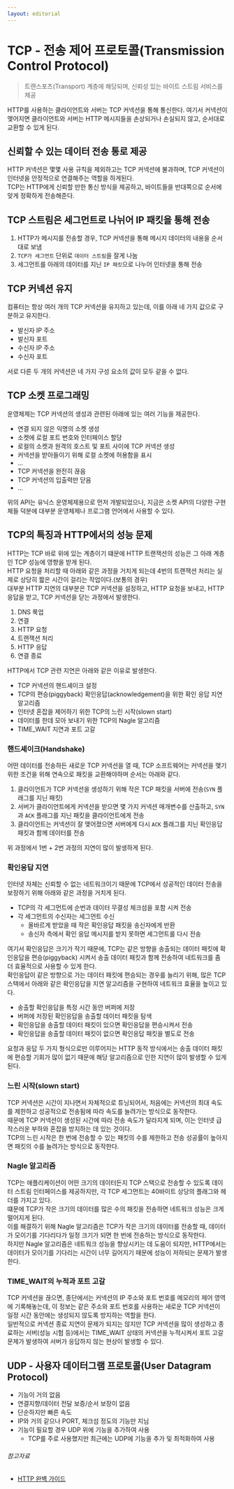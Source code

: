 ```yaml
---
layout: editorial
---
```


# TCP - 전송 제어 프로토콜(Transmission Control Protocol)

> 트랜스포츠(Transport) 계층에 해당되며, 신뢰성 있는 바이트 스트림 서비스를 제공

HTTP를 사용하는 클라이언트와 서버는 TCP 커넥션을 통해 통신한다. 여기서 커넥션이 맺어지면 클라이언트와 서버는 HTTP 메시지들을 손상되거나 손실되지 않고, 순서대로 교환할 수 있게 된다.

## 신뢰할 수 있는 데이터 전송 통로 제공

HTTP 커넥션은 몇몇 사용 규칙을 제외하고는 TCP 커넥션에 불과하며, TCP 커넥션이 인터넷을 안정적으로 연결해주는 역할을 하게된다.  
TCP는 HTTP에게 신뢰할 만한 통신 방식을 제공하고, 바이트들을 반대쪽으로 순서에 맞게 정확하게 전송해준다.

## TCP 스트림은 세그먼트로 나뉘어 IP 패킷을 통해 전송

1. HTTP가 메시지를 전송할 경우, TCP 커넥션을 통해 메시지 데이터의 내용을 순서대로 보냄
2. `TCP가 세그먼트` 단위로 `데이터 스트림`을 잘게 나눔
3. 세그먼트를 아래의 데이터를 지닌 `IP 패킷`으로 나누어 인터넷을 통해 전송

## TCP 커넥션 유지

컴퓨터는 항상 여러 개의 TCP 커넥션을 유지하고 있는데, 이를 아래 네 가지 값으로 구분하고 유지한다.

- 발신자 IP 주소
- 발신자 포트
- 수신자 IP 주소
- 수신자 포트

서로 다른 두 개의 커넥션은 네 가지 구성 요소의 값이 모두 같을 수 없다.

## TCP 소켓 프로그래밍

운영체제는 TCP 커넥션의 생성과 관련된 아래에 있는 여러 기능을 제공한다.

- 연결 되지 않은 익명의 소켓 생성
- 소켓에 로컬 포트 번호와 인터페이스 할당
- 로컬의 소켓과 원격의 호스트 및 포트 사이에 TCP 커넥션 생성
- 커넥션을 받아들이기 위해 로컬 소켓에 허용함을 표시
- ...
- TCP 커넥션을 완전히 끊음
- TCP 커넥션의 입출력만 닫음
- ...

위의 API는 유닉스 운영체제용으로 먼저 개발되었으나, 지금은 소켓 API의 다양한 구현체들 덕분에 대부분 운영체제나 프로그램 언어에서 사용할 수 있다.

## TCP의 특징과 HTTP에서의 성능 문제

HTTP는 TCP 바로 위에 있는 계층이기 떄문에 HTTP 트랜잭션의 성능은 그 아래 계층인 TCP 성능에 영향을 받게 된다.  
HTTP 요청을 처리할 때 아래와 같은 과정을 거치게 되는데 4번의 트랜잭션 처리는 실제로 상당히 짧은 시간이 걸리는 작업이다.(보통의 경우)  
대부분 HTTP 지연의 대부분은 TCP 커넥션을 설정하고, HTTP 요청을 보내고, HTTP 응답을 받고, TCP 커넥션을 닫는 과정에서 발생한다.

1. DNS 룩업
2. 연결
3. HTTP 요청
4. 트랜잭션 처리
5. HTTP 응답
6. 연결 종료

HTTP에서 TCP 관련 지연은 아래와 같은 이유로 발생한다.

- TCP 커넥션의 핸드셰이크 설정
- TCP의 편승(piggyback) 확인응답(acknowledgement)을 위한 확인 응답 지연 알고리즘
- 인터넷 혼잡을 제어하기 위한 TCP의 느린 시작(slown start)
- 데이터를 한데 모아 보내기 위한 TCP의 Nagle 알고리즘
- TIME_WAIT 지연과 포트 고갈

### 핸드셰이크(Handshake)

어떤 데이터를 전송하든 새로운 TCP 커넥션을 열 때, TCP 소프트웨어는 커넥션을 맺기 위한 조건을 위해 연속으로 패킷을 교환해야하며 순서는 아래와 같다.

1. 클라이언트가 TCP 커넥션을 생성하기 위해 작은 TCP 패킷을 서버에 전송(`SYN` 플래그를 지닌 패킷)
2. 서버가 클라이언트에게 커넥션을 받으면 몇 가지 커넥션 매개변수를 산출하고, `SYN`과 `ACK` 플래그를 지닌 패킷을 클라이언트에게 전송
3. 클라이언트는 커넥션이 잘 맺어졌으면 서버에게 다시 `ACK` 플래그를 지닌 확인응답 패킷과 함께 데이터를 전송

위 과정에서 1번 + 2번 과정의 지연이 많이 발생하게 된다.

### 확인응답 지연

인터넷 자체는 신뢰할 수 없는 네트워크이기 때문에 TCP에서 성공적인 데이터 전송을 보장하기 위해 아래와 같은 과정을 거치게 된다.

- TCP의 각 세그먼트에 순번과 데이터 무결성 체크섬을 포함 시켜 전송
- 각 세그먼트의 수신자는 세그먼트 수신
    - 올바르게 받았을 때 작은 확인응답 패킷을 송신자에게 반환
    - 송신자 측에서 확인 응답 메시지를 받지 못하면 세그먼트를 다시 전송

여기서 확인응답은 크기가 작기 때문에, TCP는 같은 방향을 송출되는 데이터 패킷에 확인응답을 편승(piggyback) 시켜서 송출 데이터 패킷과 함께 전송하여 네트워크를 좀 더 효율적으로 사용할 수 있게 한다.  
확인응답이 같은 방향으로 가는 데이터 패킷에 편승되는 경우를 늘리기 위해, 많은 TCP 스택에서 아래와 같은 확인응답을 지연 알고리즘을 구현하여 네트워크 효율을 높이고 있다.

- 송출할 확인응답을 특정 시간 동안 버퍼에 저장
- 버퍼에 저장된 확인응답을 송출할 데이터 패킷을 탐색
- 확인응답을 송출할 데이터 패킷이 있으면 확인응답을 편승시켜서 전송
- 확인응답을 송출할 데이터 패킷이 없으면 확인응답 패킷을 별도로 전송

요청과 응답 두 가지 형식으로만 이루어지는 HTTP 동작 방식에서는 송출 데이터 패킷에 편승할 기회가 많이 없기 때문에 해당 알고리즘으로 인한 지연이 많이 발생할 수 있게된다.

### 느린 시작(slown start)

TCP 커넥션은 시간이 지나면서 자체적으로 튜닝되어서, 처음에는 커넥션의 최대 속도를 제한하고 성공적으로 전송됨에 따라 속도를 늘려가는 방식으로 동작한다.  
때문에 TCP 커넥션이 생성된 시간에 따라 전송 속도가 달라지게 되며, 이는 인터넷 급작스러운 부하와 혼잡을 방지하는 데 있는 것이다.  
TCP의 느린 시작은 한 번에 전송할 수 있는 패킷의 수를 제한하고 전송 성공률이 높아지면 패킷의 수를 늘려가는 방식으로 동작한다.

### Nagle 알고리즘

TCP는 애플리케이션이 어떤 크기의 데이터든지 TCP 스택으로 전송할 수 있도록 데이터 스트림 인터페이스를 제공하지만, 각 TCP 세그먼트는 40바이트 상당의 플래그와 헤더를 가지고 있다.  
떄문에 TCP가 작은 크기의 데이터를 많은 수의 패킷을 전송하면 네트워크 성능은 크게 떨어지게 된다.  
이를 해결하기 위해 Nagle 알고리즘은 TCP가 작은 크기의 데이터를 전송할 때, 데이터가 모이기를 기다리다가 일정 크기가 되면 한 번에 전송하는 방식으로 동작한다.  
하지만 Nagle 알고리즘은 네트워크 성능을 향상시키는 데 도움이 되지만, HTTP에서는 데이터가 모이기를 기다리는 시간이 너무 길어지기 때문에 성능이 저하되는 문제가 발생한다.

### TIME_WAIT의 누적과 포트 고갈

TCP 커넥션을 끊으면, 종단에서는 커넥션의 IP 주소와 포트 번호를 메모리의 제어 영역에 기록해놓는데, 이 정보는 같은 주소와 포트 번호를 사용하는 새로운 TCP 커넥션이 일정 시간 동안에는 생성되지 않도록
방지하는 역할을 한다.  
일반적으로 커넥션 종료 지연이 문제가 되지는 않지만 TCP 커넥션을 많이 생성하고 종료하는 서버(성능 시험 등)에서는 TIME_WAIT 상태의 커넥션을 누적시켜서 포트 고갈 문제가 발생하여 서버가 응답하지 않는
현상이 발생할 수 있다.

## UDP - 사용자 데이터그램 프로토콜(User Datagram Protocol)

- 기능이 거의 없음
- 연결지향/데이터 전달 보증/순서 보장이 없음
- 단순하지만 빠른 속도
- IP와 거의 같으나 PORT, 체크섬 정도의 기능만 지님
- 기능이 필요할 경우 UDP 위에 기능을 추가하여 사용
    - TCP를 주로 사용했지만 최근에는 UDP에 기능을 추가 및 최적화하여 사용

###### 참고자료

- [HTTP 완벽 가이드](https://www.nl.go.kr/seoji/contents/S80100000000.do?schM=intgr_detail_view_isbn&page=1&pageUnit=10&schType=simple&schStr=HTTP+완벽+가이드&isbn=9788966261208&cipId=200309770%2C4096969)
